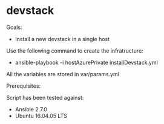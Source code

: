 # devstack
Goals:
- Install a new devstack in a single host

Use the following command  to create the infratructure:
- ansible-playbook -i hostAzurePrivate installDevstack.yml

All the variables are stored in var/params.yml

Prerequisites:

Script has been tested against:
- Ansible 2.7.0
- Ubuntu 16.04.05 LTS
